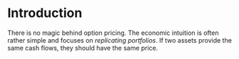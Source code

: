 
# Introduction

There is no magic behind option pricing.
The economic intuition is often rather simple and focuses on _replicating
portfolios_.
If two assets provide the same cash flows, they should have the same price.

